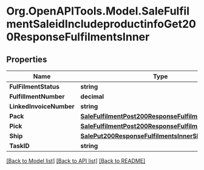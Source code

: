 # Org.OpenAPITools.Model.SaleFulfilmentSaleidIncludeproductinfoGet200ResponseFulfilmentsInner

## Properties

Name | Type | Description | Notes
------------ | ------------- | ------------- | -------------
**FulFilmentStatus** | **string** |  | [optional] 
**FulfillmentNumber** | **decimal** |  | [optional] 
**LinkedInvoiceNumber** | **string** |  | [optional] 
**Pack** | [**SaleFulfilmentPost200ResponseFulfilmentsInnerPack**](SaleFulfilmentPost200ResponseFulfilmentsInnerPack.md) |  | [optional] 
**Pick** | [**SaleFulfilmentPost200ResponseFulfilmentsInnerPick**](SaleFulfilmentPost200ResponseFulfilmentsInnerPick.md) |  | [optional] 
**Ship** | [**SalePut200ResponseFulfilmentsInnerShip**](SalePut200ResponseFulfilmentsInnerShip.md) |  | [optional] 
**TaskID** | **string** |  | [optional] 

[[Back to Model list]](../README.md#documentation-for-models) [[Back to API list]](../README.md#documentation-for-api-endpoints) [[Back to README]](../README.md)

